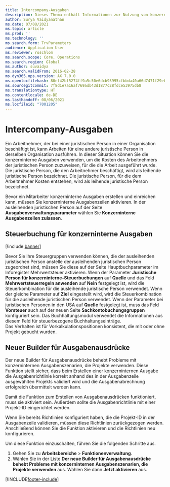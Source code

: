```yaml
---
title: Intercompany-Ausgaben
description: Dieses Thema enthält Informationen zur Nutzung von konzerninternen Ausgaben, um die Kosten des Arbeitnehmers der juristischen Person zuzuweisen, für die die Arbeit ausgeführt wurde.
author: Surya Vaidyanathan
ms.date: 07/08/2021
ms.topic: article
ms.prod: ''
ms.technology: ''
ms.search.form: TrvParameters
audience: Application User
ms.reviewer: roschlom
ms.search.scope: Core, Operations
ms.search.region: Global
ms.author: suvaidya
ms.search.validFrom: 2016-02-28
ms.dyn365.ops.version: AX 7.0.0
ms.openlocfilehash: 80ef42bf5274ff9a5c50e6dcb93995cfbbda40a66d7471f29ebf056086320640
ms.sourcegitcommit: 7f8d1e7a16af769adb43d1877c28fdce53975db8
ms.translationtype: HT
ms.contentlocale: de-DE
ms.lasthandoff: 08/06/2021
ms.locfileid: "7001205"
---
```

# <a name="intercompany-expenses"></a>Intercompany-Ausgaben

Ein Arbeitnehmer, der bei einer juristischen Person in einer Organisation beschäftigt ist, kann Arbeiten für eine andere juristische Person in derselben Organisation ausführen. In dieser Situation können Sie die konzerninterne Ausgaben verwenden, um die Kosten des Arbeitnehmers der juristischen Person zuzuweisen, für die die Arbeit ausgeführt wurde. Die juristische Person, die den Arbeitnehmer beschäftigt, wird als leihende juristische Person bezeichnet. Die juristische Person, für die dem Arbeitnehmer Kosten entstehen, wird als leihende juristische Person bezeichnet. 

Bevor ein Mitarbeiter konzerninterne Ausgaben erstellen und einreichen kann, müssen Sie konzerninterne Ausgabenzeilen aktivieren. In der ausleihenden juristischen Person auf der Seite **Ausgabenverwaltungsparameter** wählen Sie **Konzerninterne Ausgabenzeilen zulassen**. 

## <a name="tax-posting-for-intercompany-expenses"></a>Steuerbuchung für konzerninterne Ausgaben

[!include [banner](../includes/banner.md)]

Bevor Sie Ihre Steuergruppen verwenden können, die der ausleihenden juristischen Person anstelle der ausleihenden juristischen Person zugeordnet sind, müssen Sie diese auf der Seite Hauptbuchparameter im Inforegister Mehrwertsteuer aktivieren. Wenn der Parameter **Juristische Person für konzerninterne-Steuerbuchungen** auf **Quelle** und das Feld **Mehrwertsteuerregeln anwenden** auf **Nein** festgelegt ist, wird die Steuerkombination für die ausleihende juristische Person verwendet. Wenn der gleiche Parameter auf **Ziel** eingestellt wird, wird die Steuerkombination für die ausleihende juristischen Person verwendet. Wenn der Parameter bei juristischen Personen in den USA auf **Quelle** festgelegt ist, muss das Feld **Vorsteuer** auch auf der neuen Seite **Sachkontobuchungsgruppen** konfiguriert sein. Das Buchhaltungsmodul verwendet die Informationen aus diesem Feld für steuerbezogene Buchhaltungseinträge.   
Das Verhalten ist für Vorkalkulationspositionen konsistent, die mit oder ohne Projekt gebucht wurden.  

## <a name="new-expense-expression-builder"></a>Neuer Builder für Ausgabenausdrücke

Der neue Builder für Ausgabenausdrücke behebt Probleme mit konzerninternen Ausgabenszenarien, die Projekte verwenden. Diese Funktion stellt sicher, dass beim Erstellen einer konzerninternen Ausgabe die Ausgabenrichtlinie korrekt anhand des in der Ausgabenzeile ausgewählten Projekts validiert wird und die Ausgabenabrechnung erfolgreich übermittelt werden kann.

Damit die Funktion zum Erstellen von Ausgabenausdrücken funktioniert, muss sie aktiviert sein. Außerdem sollte die Ausgabenrichtlinie mit einer Projekt-ID eingerichtet werden.

Wenn Sie bereits Richtlinien konfiguriert haben, die die Projekt-ID in der Ausgabenzeile validieren, müssen diese Richtlinien zurückgezogen werden. Anschließend können Sie die Funktion aktivieren und die Richtlinien neu konfigurieren.

Um diese Funktion einzuschalten, führen Sie die folgenden Schritte aus.

1. Gehen Sie zu **Arbeitsbereiche** \> **Funktionenverwaltung**.
2. Wählen Sie in der Liste **Der neue Builder für Ausgabenausdrücke behebt Probleme mit konzerninternen Ausgabenszenarien, die Projekte verwenden** aus. Wählen Sie dann **Jetzt aktivieren** aus.

[!INCLUDE[footer-include](../includes/footer-banner.md)]
